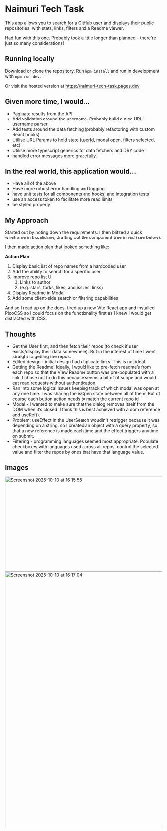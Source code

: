# Naimuri Tech Task

This app allows you to search for a GitHub user and displays their public repositories, with stats, links, filters and a Readme viewer.

Had fun with this one. Probably took a little longer than planned - there're just so many considerations!

## Running locally

Download or clone the repository. Run `npm install` and run in development with `npm run dev`.

Or visit the hosted version at https://naimuri-tech-task.pages.dev

## Given more time, I would...

- Paginate results from the API
- Add validation around the username. Probably build a nice URL-username parser.
- Add tests around the data fetching (probably refactoring with custom React hooks)
- Utilise URL Params to hold state (userId, modal open, filters selected, etc).
- Utilise more typescript generics for data fetchers and DRY code
- handled error messages more gracefully.

## In the real world, this application would...

- Have all of the above
- Have more robust error handling and logging.
- have unit tests for all components and hooks, and integration tests
- use an access token to facilitate more read limits
- be styled properly

## My Approach

Started out by noting down the requirements. I then blitzed a quick wireframe in Excalidraw, drafting out the component tree in red (see below).

I then made action plan that looked something like:

**Action Plan**

1. Display basic list of repo names from a hardcoded user
2. Add the ability to search for a specific user
3. Improve repo list UI
   1. Links to author
   2. (e.g. stars, forks, likes, and issues, links)
4. Display Readme in Modal
5. Add some client-side search or filtering capabilities

And so I read up on the docs, fired up a new Vite React app and installed PicoCSS so I could focus on the functionality first as I knew I would get distracted with CSS.

## Thoughts

- Get the User first, and then fetch their repos (to check if user exists/display their data somewhere). But in the interest of time I went straight to getting the repos.
- Edited design - initial design had duplicate links. This is not ideal.
- Getting the Readme! Ideally, I would like to pre-fetch readme’s from each repo so that the View Readme button was pre-populated with a link. I chose not to do this because seems a bit of of scope and would eat read requests without authentication.
- Ran into some logical issues keeping track of which modal was open at any one time. I was sharing the isOpen state between all of them! But of course each button action needs to match the current repo id
- Modal - I wanted to make sure that the dialog removes itself from the DOM when it’s closed. I think this is best achieved with a dom reference and useRef().
- Problem: useEffect in the UserSearch woudln't retrigger because it was depending on a string. so I created an object with a query property, so that a new reference is made each time and the effect triggers anytime on submit.
- Filtering - programming languages seemed most appropriate. Populate checkboxes with languages used across all repos, control the selected value and filter the repos by ones that have that language value.

## Images

<img width="695" height="304" alt="Screenshot 2025-10-10 at 16 15 55" src="https://github.com/user-attachments/assets/988e24c5-48fe-4267-9a13-fda7f7397277" />

<img width="1650" height="818" alt="Screenshot 2025-10-10 at 16 17 04" src="https://github.com/user-attachments/assets/d8fc3be1-29a3-43c5-8d36-c41c9545f812" />
